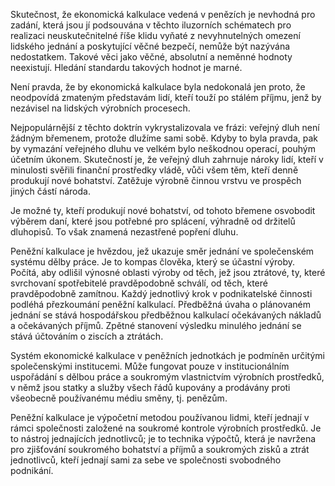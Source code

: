 Skutečnost, že ekonomická kalkulace vedená v penězích je nevhodná pro zadání, která jsou jí podsouvána v těchto iluzorních schématech pro realizaci neuskutečnitelné říše klidu vyňaté z nevyhnutelných omezení lidského jednání a poskytující věčné bezpečí, nemůže být nazývána nedostatkem. Takové věci jako věčné, absolutní a neměnné hodnoty neexistují. Hledání standardu takových hodnot je marné.

Není pravda, že by ekonomická kalkulace byla nedokonalá jen proto, že neodpovídá zmateným představám lidí, kteří touží po stálém příjmu, jenž by nezávisel na lidských výrobních procesech.

Nejpopulárnější z těchto doktrín vykrystalizovala ve frázi: veřejný dluh není žádným břemenem, protože dlužíme sami sobě. Kdyby to byla pravda, pak by vymazání veřejného dluhu ve velkém bylo neškodnou operací, pouhým účetním úkonem. Skutečností je, že veřejný dluh zahrnuje nároky lidí, kteří v minulosti svěřili finanční prostředky vládě, vůči všem těm, kteří denně produkují nové bohatství. Zatěžuje výrobně činnou vrstvu ve prospěch jiných částí národa.

Je možné ty, kteří produkují nové bohatství, od tohoto břemene osvobodit výběrem daní, které jsou potřebné pro splácení, výhradně od držitelů dluhopisů. To však znamená nezastřené popření dluhu.

Peněžní kalkulace je hvězdou, jež ukazuje směr jednání ve společenském systému dělby práce. Je to kompas člověka, který se účastní výroby. Počítá, aby odlišil výnosné oblasti výroby od těch, jež jsou ztrátové, ty, které svrchovaní spotřebitelé pravděpodobně schválí, od těch, které pravděpodobně zamítnou. Každý jednotlivý krok v podnikatelské činnosti podléhá přezkoumání peněžní kalkulací. Předběžná úvaha o plánovaném jednání se stává hospodářskou předběžnou kalkulací očekávaných nákladů a očekávaných příjmů. Zpětné stanovení výsledku minulého jednání se stává účtováním o ziscích a ztrátách.

Systém ekonomické kalkulace v peněžních jednotkách je podmíněn určitými společenskými institucemi. Může fungovat pouze v institucionálním uspořádání s dělbou práce a soukromým vlastnictvím výrobních prostředků, v němž jsou statky a služby všech řádů kupovány a prodávány proti všeobecně používanému médiu směny, tj. penězům.

Peněžní kalkulace je výpočetní metodou používanou lidmi, kteří jednají v rámci společnosti založené na soukromé kontrole výrobních prostředků. Je to nástroj jednajících jednotlivců; je to technika výpočtů, která je navržena pro zjišťování soukromého bohatství a příjmů a soukromých zisků a ztrát jednotlivců, kteří jednají sami za sebe ve společnosti svobodného podnikání.